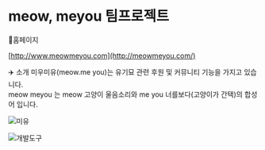 # meow, meyou 팀프로젝트

🔗홈페이지

[http://www.meowmeyou.com](http://meowmeyou.com/)

✈️ 소개
미우미유(meow.me you)는 유기묘 관련 후원 및 커뮤니티 기능을 가지고 있습니다. <br>
meow meyou 는 meow 고양이 울음소리와 me you 너를보다(고양이가 간택)의 합성어 입니다. 



![미유](https://user-images.githubusercontent.com/119803774/224801512-2ad4c3d8-9a13-4227-a2ef-952d6dd3aa95.JPG)


![개발도구](https://user-images.githubusercontent.com/119803774/224801542-0d67448e-6dd0-4d08-b7b3-df9da62dd4a0.JPG)
